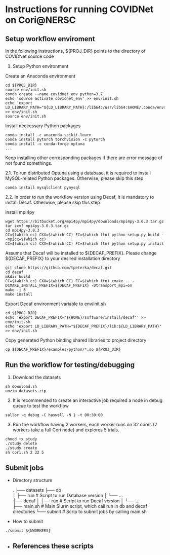 # Instructions for running COVIDNet on Cori@NERSC

## Setup workflow enviroment

In the following instructions, ${PROJ_DIR} points to the directory of COVIDNet source code  

1. Setup Python environment

Create an Anaconda environment
```
cd ${PROJ_DIR}
source env/init.sh
conda create --name covidnet_env python=3.7
echo 'source activate covidnet_env' >> env/init.sh
echo 'export LD_LIBRARY_PATH="${LD_LIBRARY_PATH}:/lib64:/usr/lib64:$HOME/.conda/envs/covidnet_env/lib"' >> env/init.sh
source env/init.sh
```

Install neccessary Python packages
```
conda install -c anaconda scikit-learn
conda install pytorch torchvision -c pytorch
conda install -c conda-forge optuna
...
```
Keep installing other corresponding packages if there are error message of not found somethings. 


2.1. To run distributed Optuna using a database, it is required to install MySQL-related Python packages. Otherwise, please skip this step
```
conda install mysqlclient pymysql
```

2.2. In order to run the workflow version using Decaf, it is mandatory to install Decaf. Otherwise, please skip this step

Install mpi4py 
```
wget https://bitbucket.org/mpi4py/mpi4py/downloads/mpi4py-3.0.3.tar.gz
tar zxvf mpi4py-3.0.3.tar.gz
cd mpi4py-3.0.3
CC=$(which cc) CXX=$(which CC) FC=$(which ftn) python setup.py build --mpicc=$(which cc)
CC=$(which cc) CXX=$(which CC) FC=$(which ftn) python setup.py install
```

Assume that Decaf will be installed to ${DECAF_PREFIX}. Please change ${DECAF_PREFIX} to your desired installation directory
```
git clone https://github.com/tpeterka/decaf.git 
cd decaf
mkdir build
CC=$(which cc) CXX=$(which CC) FC=$(which ftn) cmake .. -DCMAKE_INSTALL_PREFIX=${DECAF_PREFIX} -Dtransport_mpi=on
make -j 8
make install
```

Export Decaf environment variable to env/init.sh
```
cd ${PROJ_DIR}
echo 'export DECAF_PREFIX="${HOME}/software/install/decaf"' >> env/init.sh
echo 'export LD_LIBRARY_PATH="${DECAF_PREFIX}/lib:${LD_LIBRARY_PATH}" >> env/init.sh
```

Copy generated Python binding shared libraries to project directory
```
cp ${DECAF_PREFIX}/examples/python/*.so ${PROJ_DIR}
```

## Run the workflow for testing/debugging

1. Download the datasets
```
sh download.sh
unzip datasets.zip
```

2. It is recommended to create an interactive job required a node in debug queue to test the workflow 
```
salloc -q debug -C haswell -N 1 -t 00:30:00
```

3. Run the workflow having 2 workers, each worker runs on 32 cores (2 workers take a full Cori node) and explores 5 trials. 
```
chmod +x study
./study delete
./study create
sh cori.sh 2 32 5
```

## Submit jobs

- Directory structure

    .
    ├── datasets
    ├── db                   
    │   ├── run              # Script to run Database version
    │   └── ...              
    ├── decaf
    │   ├── run              # Script to run Decaf version
    │   └── ...              
    ├── main.sh              # Main Slurm script, which call run in db and decaf directories
    └── submit               # Scrip to submit jobs by calling main.sh

- How to submit

```
./submit ${NWORKERS}
```

- References these scripts 
  - 
